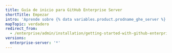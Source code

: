 ```yaml
---
title: Guía de inicio para GitHub Enterprise Server
shortTitle: Empezar
intro: 'Aprende sobre {% data variables.product.prodname_ghe_server %} y sobre cómo gestionar tu licencia.'
mapTopic: verdadero
redirect_from:
  - /enterprise/admin/installation/getting-started-with-github-enterprise-server
versions:
  enterprise-server: '*'
---
```


